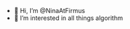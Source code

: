 - 👋 Hi, I’m @NinaAtFirmus
- 👀 I’m interested in all things algorithm

<!---
NinaAtFirmus/NinaAtFirmus is a ✨ special ✨ repository because its `README.md` (this file) appears on your GitHub profile.
You can click the Preview link to take a look at your changes.
--->
